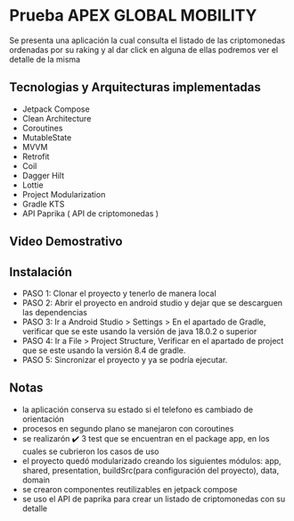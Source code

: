 # Prueba APEX GLOBAL MOBILITY

Se presenta una aplicación la cual consulta el listado de las criptomonedas ordenadas por
su raking y al dar click en alguna de ellas podremos ver el detalle de la misma

## Tecnologias y Arquitecturas implementadas

- Jetpack Compose
- Clean Architecture
- Coroutines
- MutableState
- MVVM
- Retrofit
- Coil
- Dagger Hilt
- Lottie
- Project Modularization
- Gradle KTS
- API Paprika ( API de criptomonedas )

## Video Demostrativo

## Instalación

- PASO 1: Clonar el proyecto y tenerlo de manera local
- PASO 2: Abrir el proyecto en android studio y dejar que se descarguen las dependencias
- PASO 3: Ir a Android Studio > Settings > En el apartado de Gradle, verificar que se este usando la versión de java 18.0.2 o superior
- PASO 4: Ir a File > Project Structure, Verificar en el apartado de project que se este usando la versión 8.4 de gradle.
- PASO 5: Sincronizar el proyecto y ya se podría ejecutar.

## Notas

- la aplicación conserva su estado si el telefono es cambiado de orientación
- procesos en segundo plano se manejaron con coroutines
- se realizarón ✔️ 3 test que se encuentran en el package app, en los cuales se cubrieron los casos de uso
- el proyecto quedó modularizado creando los siguientes módulos: app, shared, presentation, buildSrc(para configuración del proyecto), data, domain
- se crearon componentes reutilizables en jetpack compose
- se uso el API de paprika para crear un listado de criptomonedas con su detalle